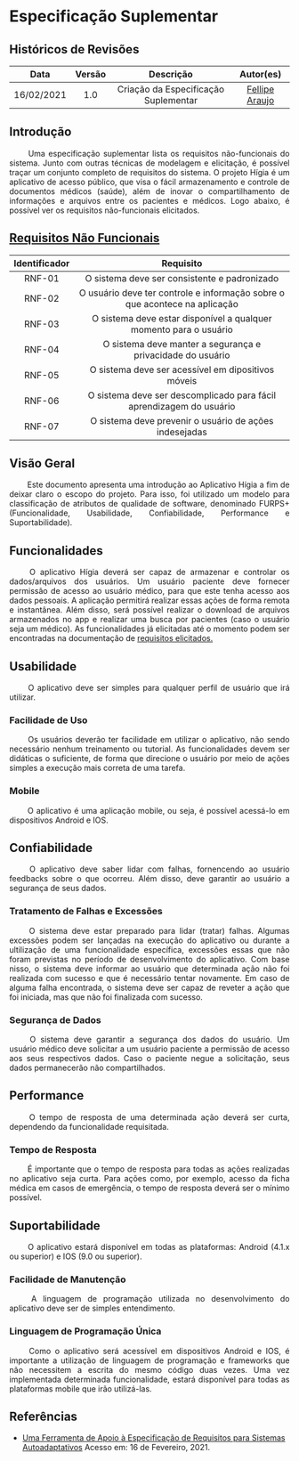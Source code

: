# Especificação Suplementar

## Históricos de Revisões

|  Data  | Versão | Descrição | Autor(es) |
| :----: | :----: | :-------: | :-------: |
| 16/02/2021 | 1.0 | Criação da Especificação Suplementar | [Fellipe Araujo](https://github.com/fellipe-araujo) |

## Introdução

<p style="text-align: justify;"> &emsp;&emsp;
Uma especificação suplementar lista os requisitos não-funcionais do sistema. Junto com outras técnicas de modelagem e elicitação, é possível traçar um conjunto completo de requisitos do sistema. O projeto Hígia é um aplicativo de acesso público, que visa o fácil armazenamento e controle de documentos médicos (saúde), além de inovar o compartilhamento de informações e arquivos entre os pacientes e médicos. Logo abaixo, é possível ver os requisitos não-funcionais elicitados.
</p>

## [Requisitos Não Funcionais](./../02-requisitos/elicitacao/requisitosElicitados.md)

| Identificador | Requisito |
| :-----------: | :-------: |
| RNF-01 | O sistema deve ser consistente e padronizado |
| RNF-02 | O usuário deve ter controle e informação sobre o que acontece na aplicação |
| RNF-03 | O sistema deve estar disponível a qualquer momento para o usuário |
| RNF-04 | O sistema deve manter a segurança e privacidade do usuário |
| RNF-05 | O sistema deve ser acessível em dipositivos móveis |
| RNF-06 | O sistema deve ser descomplicado para fácil aprendizagem do usuário |
| RNF-07 | O sistema deve prevenir o usuário de ações indesejadas |

## Visão Geral

<p style="text-align: justify;"> &emsp;&emsp;
Este documento apresenta uma introdução ao Aplicativo Hígia a fim de deixar claro o escopo do projeto. Para isso, foi utilizado um modelo para classificação de atributos de qualidade de software, denominado FURPS+ (Funcionalidade, Usabilidade, Confiabilidade, Performance e Suportabilidade).
</p>

## Funcionalidades

<p style="text-align: justify;"> &emsp;&emsp;
O aplicativo Hígia deverá ser capaz de armazenar e controlar os dados/arquivos dos usuários. Um usuário paciente deve fornecer permissão de acesso ao usuário médico, para que este tenha acesso aos dados pessoais. A aplicação permitirá realizar essas ações de forma remota e instantânea. Além disso, será possível realizar o download de arquivos armazenados no app e realizar uma busca por pacientes (caso o usuário seja um médico). As funcionalidades já elicitadas até o momento podem ser encontradas na documentação de <a href="#./02-requisitos/elicitacao/requisitosElicitados">requisitos elicitados.</a>
</p>

## Usabilidade

<p style="text-align: justify;"> &emsp;&emsp;
O aplicativo deve ser simples para qualquer perfil de usuário que irá utilizar.
</p>

### Facilidade de Uso

<p style="text-align: justify;"> &emsp;&emsp;
Os usuários deverão ter facilidade em utilizar o aplicativo, não sendo necessário nenhum treinamento ou tutorial. As funcionalidades devem ser didáticas o suficiente, de forma que direcione o usuário por meio de ações simples a execução mais correta de uma tarefa.
</p>

### Mobile

<p style="text-align: justify;"> &emsp;&emsp;
O aplicativo é uma aplicação mobile, ou seja, é possível acessá-lo em dispositivos Android e IOS.
</p>

## Confiabilidade

<p style="text-align: justify;"> &emsp;&emsp;
O aplicativo deve saber lidar com falhas, fornencendo ao usuário feedbacks sobre o que ocorreu. Além disso, deve garantir ao usuário a segurança de seus dados.
</p>

### Tratamento de Falhas e Excessões

<p style="text-align: justify;"> &emsp;&emsp;
O sistema deve estar preparado para lidar (tratar) falhas. Algumas excessões podem ser lançadas na execução do aplicativo ou durante a ultilização de uma funcionalidade específica, excessões essas que não foram previstas no período de desenvolvimento do aplicativo. Com base nisso, o sistema deve informar ao usuário que determinada ação não foi realizada com sucesso e que é necessário tentar novamente. Em caso de alguma falha encontrada, o sistema deve ser capaz de reveter a ação que foi iniciada, mas que não foi finalizada com sucesso.
</p>

### Segurança de Dados

<p style="text-align: justify;"> &emsp;&emsp;
O sistema deve garantir a segurança dos dados do usuário. Um usuário médico deve solicitar a um usuário paciente a permissão de acesso aos seus respectivos dados. Caso o paciente negue a solicitação, seus dados permanecerão não compartilhados.
</p>

## Performance

<p style="text-align: justify;"> &emsp;&emsp;
O tempo de resposta de uma determinada ação deverá ser curta, dependendo da funcionalidade requisitada.
</p>

### Tempo de Resposta

<p style="text-align: justify;"> &emsp;&emsp;
É importante que o tempo de resposta para todas as ações realizadas no aplicativo seja curta. Para ações como, por exemplo, acesso da ficha médica em casos de emergência, o tempo de resposta deverá ser o mínimo possível.
</p>

## Suportabilidade

<p style="text-align: justify;"> &emsp;&emsp;
O aplicativo estará disponível em todas as plataformas: Android (4.1.x ou superior) e IOS (9.0 ou superior).
</p>

### Facilidade de Manutenção

<p style="text-align: justify;"> &emsp;&emsp;
A linguagem de programação utilizada no desenvolvimento do aplicativo deve ser de simples entendimento.
</p>

### Linguagem de Programação Única

<p style="text-align: justify;"> &emsp;&emsp;
Como o aplicativo será acessível em dispositivos Android e IOS, é importante a utilização de linguagem de programação e frameworks que não necessitem a escrita do mesmo código duas vezes. Uma vez implementada determinada funcionalidade, estará disponível para todas as plataformas mobile que irão utilizá-las.
</p>

## Referências

* [Uma Ferramenta de Apoio à Especificação de
Requisitos para Sistemas Autoadaptativos](http://dspace.unipampa.edu.br/bitstream/riu/875/1/Uma%20ferramenta%20de%20apoio%20%C3%A0%20especifica%C3%A7%C3%A3o%20de%20requisitos%20para%20sistemas%20autoadaptativos.pdf
) Acesso em: 16 de Fevereiro, 2021.

